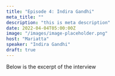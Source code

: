 ```yaml
---
title: "Episode 4: Indira Gandhi"
meta_title: ""
description: "this is meta description"
date: 2022-04-04T05:00:00Z
image: "/images/image-placeholder.png"
host: "Mariatta"
speaker: "Indira Gandhi"
draft: true
---
```


Below is the excerpt of the interview

